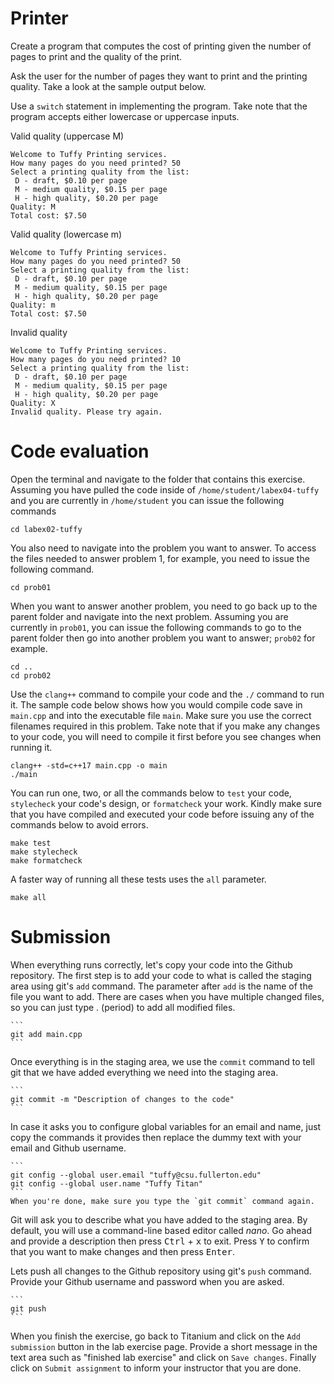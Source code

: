# Printer
Create a program that computes the cost of printing given the number of pages to
print and the quality of the print.

Ask the user for the number of pages they want to print and the printing quality.
Take a look at the sample output below.

Use a `switch` statement in implementing the program. Take note that the program
accepts either lowercase or uppercase inputs.

Valid quality (uppercase M)
```
Welcome to Tuffy Printing services.
How many pages do you need printed? 50
Select a printing quality from the list:
 D - draft, $0.10 per page
 M - medium quality, $0.15 per page
 H - high quality, $0.20 per page
Quality: M
Total cost: $7.50
```

Valid quality (lowercase m)
```
Welcome to Tuffy Printing services.
How many pages do you need printed? 50
Select a printing quality from the list:
 D - draft, $0.10 per page
 M - medium quality, $0.15 per page
 H - high quality, $0.20 per page
Quality: m
Total cost: $7.50
```

Invalid quality
```
Welcome to Tuffy Printing services.
How many pages do you need printed? 10
Select a printing quality from the list:
 D - draft, $0.10 per page
 M - medium quality, $0.15 per page
 H - high quality, $0.20 per page
Quality: X
Invalid quality. Please try again.
```

# Code evaluation
Open the terminal and navigate to the folder that contains this exercise. Assuming you have pulled the code inside of `/home/student/labex04-tuffy` and you are currently in `/home/student` you can issue the following commands

```
cd labex02-tuffy
```

You also need to navigate into the problem you want to answer. To access the files needed to answer problem 1, for example, you need to issue the following command.

```
cd prob01
```

When you want to answer another problem, you need to go back up to the parent folder and navigate into the next problem. Assuming you are currently in `prob01`, you can issue the following commands to go to the parent folder then go into another problem you want to answer; `prob02` for example.

```
cd ..
cd prob02
```

Use the `clang++` command to compile your code and the `./` command to run it. The sample code below shows how you would compile code save in `main.cpp` and into the executable file `main`. Make sure you use the correct filenames required in this problem.  Take note that if you make any changes to your code, you will need to compile it first before you see changes when running it.

```
clang++ -std=c++17 main.cpp -o main
./main
```

You can run one, two, or all the commands below to `test` your code, `stylecheck` your code's design, or `formatcheck` your work. Kindly make sure that you have compiled and executed your code before issuing any of the commands below to avoid errors.

```
make test
make stylecheck
make formatcheck
```

A faster way of running all these tests uses the `all` parameter.

```
make all
```

# Submission
When everything runs correctly,  let's copy your code into the Github repository. The first step is to add your code to what is called the staging area using git's `add` command. The parameter after `add` is the name of the file you want to add. There are cases when you have multiple changed files, so you can just type . (period) to add all modified files.

    ```
    git add main.cpp
    ```
Once everything is in the staging area, we use the `commit` command to tell git that we have added everything we need into the staging area.

    ```
    git commit -m "Description of changes to the code"
    ```
In case it asks you  to configure global variables for an email and name, just copy the commands it provides then replace the dummy text with your email and Github username.

    ```
    git config --global user.email "tuffy@csu.fullerton.edu"
    git config --global user.name "Tuffy Titan"
    ```
    When you're done, make sure you type the `git commit` command again.    

Git will ask you to describe what you have added to the staging area. By default, you will use a command-line based editor called *nano*. Go ahead and provide a description then press <kbd>Ctrl</kbd> + <kbd>x</kbd> to exit. Press <kbd>Y</kbd> to confirm that you want to make changes and then press <kbd>Enter</kbd>.

Lets push all changes to the Github repository using git's `push` command. Provide your Github username and password when you are asked.

    ```
    git push
    ```
When you finish the exercise, go back to Titanium and click on the `Add submission` button in the lab exercise page. Provide a short message in the text area such as "finished lab exercise" and click on `Save changes`. Finally click on `Submit assignment` to inform your instructor that you are done.
